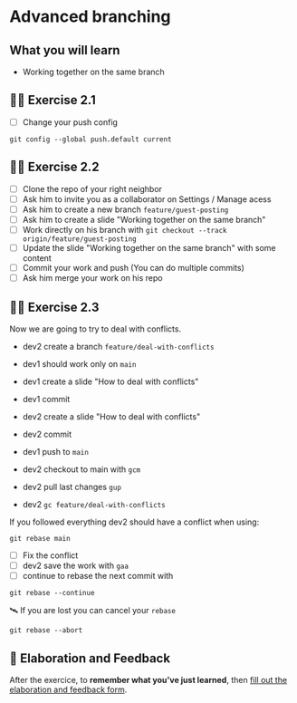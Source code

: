 # Advanced branching

## What you will learn

- Working together on the same branch

## 👨‍🚀 Exercise 2.1

- [ ] Change your push config

```console
git config --global push.default current
```

## 👨‍🚀 Exercise 2.2

- [ ] Clone the repo of your right neighbor
- [ ] Ask him to invite you as a collaborator on Settings / Manage acess
- [ ] Ask him to create a new branch `feature/guest-posting`
- [ ] Ask him to create a slide "Working together on the same branch"
- [ ] Work directly on his branch with `git checkout --track origin/feature/guest-posting`
- [ ] Update the slide "Working together on the same branch" with some content
- [ ] Commit your work and push (You can do multiple commits)
- [ ] Ask him merge your work on his repo

## 👨‍🚀 Exercise 2.3

Now we are going to try to deal with conflicts.

- dev2 create a branch `feature/deal-with-conflicts`
- dev1 should work only on `main`
- dev1 create a slide "How to deal with conflicts"
- dev1 commit
- dev2 create a slide "How to deal with conflicts"
- dev2 commit

- dev1 push to `main`
- dev2 checkout to main with `gcm`
- dev2 pull last changes `gup`
- dev2 `gc feature/deal-with-conflicts`

If you followed everything dev2 should have a conflict when using:

```console
git rebase main
```

- [ ] Fix the conflict
- [ ] dev2 save the work with `gaa`
- [ ] continue to rebase the next commit with

```console
git rebase --continue
```

🛰 If you are lost you can cancel your `rebase`

```console
git rebase --abort
```

## 🏅 Elaboration and Feedback

After the exercice, to __remember what you've just learned__, then [fill out the elaboration and feedback form](https://airtable.com/shrBuZqOJL5UeLLF1?prefill_Name=GitHub%20103&prefill_Exercice=02).
